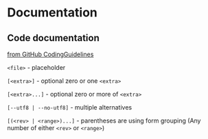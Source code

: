 <!--@nested-tags:documentation guidelines/code-->

# Documentation

## Code documentation

[from GitHub CodingGuidelines](https://github.com/git/git/blob/master/Documentation/CodingGuidelines)

`<file>` - placeholder

`[<extra>]` - optional zero or one `<extra>`

`[<extra>...]` - optional zero or more of `<extra>`

`[--utf8 | --no-utf8]` - multiple alternatives

`[(<rev> | <range>)...]` - parentheses are using form grouping (Any number of either `<rev>` or `<range>`)
